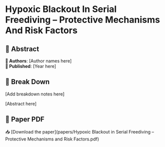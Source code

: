 # Hypoxic Blackout In Serial Freediving – Protective Mechanisms And Risk Factors



## 🧬 Abstract



**👤 Authors**: [Author names here]  
**📅 Published**: [Year here]


## 🧠 Break Down

[Add breakdown notes here]

[Abstract here]



## 📄 Paper PDF

📥 [Download the paper](papers/Hypoxic Blackout in Serial Freediving – Protective Mechanisms and Risk Factors.pdf)